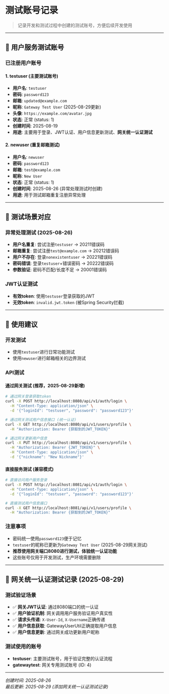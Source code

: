 # 测试账号记录

> 记录开发和测试过程中创建的测试账号，方便后续开发使用

---

## 🔐 用户服务测试账号

### 已注册用户账号

#### 1. testuser (主要测试账号)
- **用户名**: `testuser`
- **密码**: `password123`  
- **邮箱**: `updated@example.com`
- **昵称**: `Gateway Test User` (2025-08-29更新)
- **头像**: `https://example.com/avatar.jpg`
- **状态**: 正常 (status: 1)
- **创建时间**: 2025-08-19
- **用途**: 主要用于登录、JWT认证、用户信息更新测试、**网关统一认证测试**

#### 2. newuser (重复邮箱测试)
- **用户名**: `newuser`
- **密码**: `password123`
- **邮箱**: `test@example.com`
- **昵称**: `New User`
- **状态**: 正常 (status: 1)
- **创建时间**: 2025-08-26 (异常处理测试时创建)
- **用途**: 用于测试邮箱重复注册异常处理

---

## 🧪 测试场景对应

### 异常处理测试 (2025-08-26)
- **用户名重复**: 尝试注册`testuser` → 20211错误码
- **邮箱重复**: 尝试注册`test@example.com` → 20212错误码  
- **用户不存在**: 登录`nonexistentuser` → 20221错误码
- **密码错误**: 登录`testuser`+错误密码 → 20222错误码
- **参数验证**: 密码不匹配/长度不足 → 20001错误码

### JWT认证测试
- **有效token**: 使用`testuser`登录获取的JWT
- **无效token**: `invalid.jwt.token` (被Spring Security拦截)

---

## 📝 使用建议

### 开发测试
- 使用`testuser`进行日常功能测试
- 使用`newuser`进行邮箱相关的边界测试

### API测试

#### 通过网关测试 (推荐，2025-08-29新增)
```bash
# 通过网关登录获取token
curl -X POST http://localhost:8080/api/v1/auth/login \
  -H "Content-Type: application/json" \
  -d '{"loginId": "testuser", "password": "password123"}'

# 通过网关测试用户信息接口 (统一认证)
curl -X GET http://localhost:8080/api/v1/users/profile \
  -H "Authorization: Bearer {获取到的JWT_TOKEN}"

# 通过网关更新用户信息
curl -X PUT http://localhost:8080/api/v1/users/profile \
  -H "Authorization: Bearer {JWT_TOKEN}" \
  -H "Content-Type: application/json" \
  -d '{"nickname": "New Nickname"}'
```

#### 直接服务测试 (兼容模式)
```bash
# 直接访问用户服务登录
curl -X POST http://localhost:8081/api/v1/auth/login \
  -H "Content-Type: application/json" \
  -d '{"loginId": "testuser", "password": "password123"}'

# 直接测试用户信息接口
curl -X GET http://localhost:8081/api/v1/users/profile \
  -H "Authorization: Bearer {获取到的JWT_TOKEN}"
```

### 注意事项
- 密码统一使用`password123`便于记忆
- `testuser`的昵称已更新为`Gateway Test User` (2025-08-29网关测试)
- **推荐使用网关端口8080进行测试，体验统一认证功能**
- 这些账号仅用于开发测试，生产环境需要删除

---

## 🔗 网关统一认证测试记录 (2025-08-29)

### 测试验证场景
- ✅ **网关JWT认证**: 通过8080端口的统一认证
- ✅ **用户验证机制**: 网关调用用户服务验证用户真实性
- ✅ **请求头传递**: `X-User-Id`, `X-Username`正确传递
- ✅ **用户信息获取**: GatewayUserUtil正确提取用户信息
- ✅ **用户信息更新**: 通过网关成功更新用户昵称

### 测试使用的账号
- **testuser**: 主要测试账号，用于验证完整的认证流程
- **gatewaytest**: 网关专用测试账号 (ID: 4)

---

*创建时间: 2025-08-26*  
*最后更新: 2025-08-29 (添加网关统一认证测试记录)*